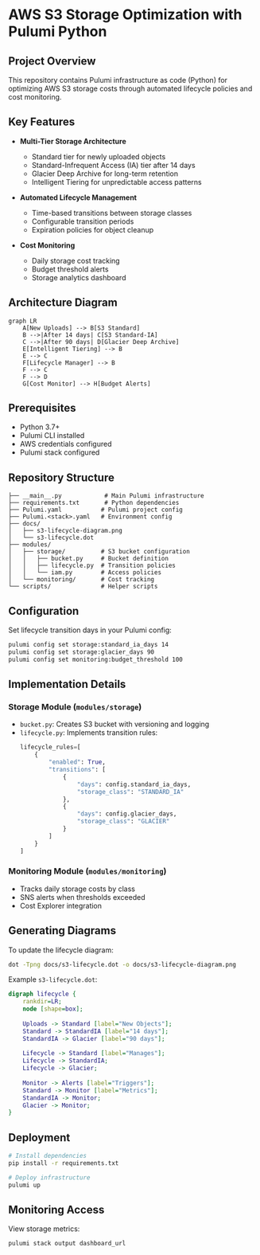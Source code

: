 # AWS S3 Storage Optimization with Pulumi Python

## Project Overview

This repository contains Pulumi infrastructure as code (Python) for optimizing AWS S3 storage costs through automated lifecycle policies and cost monitoring.

## Key Features

- **Multi-Tier Storage Architecture**
  - Standard tier for newly uploaded objects
  - Standard-Infrequent Access (IA) tier after 14 days
  - Glacier Deep Archive for long-term retention
  - Intelligent Tiering for unpredictable access patterns

- **Automated Lifecycle Management**
  - Time-based transitions between storage classes
  - Configurable transition periods
  - Expiration policies for object cleanup

- **Cost Monitoring**
  - Daily storage cost tracking
  - Budget threshold alerts
  - Storage analytics dashboard

## Architecture Diagram

```mermaid
graph LR
    A[New Uploads] --> B[S3 Standard]
    B -->|After 14 days| C[S3 Standard-IA]
    C -->|After 90 days| D[Glacier Deep Archive]
    E[Intelligent Tiering] --> B
    E --> C
    F[Lifecycle Manager] --> B
    F --> C
    F --> D
    G[Cost Monitor] --> H[Budget Alerts]
```

## Prerequisites

- Python 3.7+
- Pulumi CLI installed
- AWS credentials configured
- Pulumi stack configured

## Repository Structure

```
├── __main__.py            # Main Pulumi infrastructure
├── requirements.txt       # Python dependencies
├── Pulumi.yaml           # Pulumi project config
├── Pulumi.<stack>.yaml   # Environment config
├── docs/
│   ├── s3-lifecycle-diagram.png  
│   └── s3-lifecycle.dot          
├── modules/
│   ├── storage/          # S3 bucket configuration
│   │   ├── bucket.py     # Bucket definition
│   │   ├── lifecycle.py  # Transition policies
│   │   └── iam.py        # Access policies
│   └── monitoring/       # Cost tracking
└── scripts/              # Helper scripts
```

## Configuration

Set lifecycle transition days in your Pulumi config:

```bash
pulumi config set storage:standard_ia_days 14
pulumi config set storage:glacier_days 90
pulumi config set monitoring:budget_threshold 100
```

## Implementation Details

### Storage Module (`modules/storage`)
- `bucket.py`: Creates S3 bucket with versioning and logging
- `lifecycle.py`: Implements transition rules:
  ```python
  lifecycle_rules=[
      {
          "enabled": True,
          "transitions": [
              {
                  "days": config.standard_ia_days,
                  "storage_class": "STANDARD_IA"
              },
              {
                  "days": config.glacier_days,
                  "storage_class": "GLACIER"
              }
          ]
      }
  ]
  ```

### Monitoring Module (`modules/monitoring`)
- Tracks daily storage costs by class
- SNS alerts when thresholds exceeded
- Cost Explorer integration

## Generating Diagrams

To update the lifecycle diagram:

```bash
dot -Tpng docs/s3-lifecycle.dot -o docs/s3-lifecycle-diagram.png
```

Example `s3-lifecycle.dot`:
```dot
digraph lifecycle {
    rankdir=LR;
    node [shape=box];
    
    Uploads -> Standard [label="New Objects"];
    Standard -> StandardIA [label="14 days"];
    StandardIA -> Glacier [label="90 days"];
    
    Lifecycle -> Standard [label="Manages"];
    Lifecycle -> StandardIA;
    Lifecycle -> Glacier;
    
    Monitor -> Alerts [label="Triggers"];
    Standard -> Monitor [label="Metrics"];
    StandardIA -> Monitor;
    Glacier -> Monitor;
}
```

## Deployment

```bash
# Install dependencies
pip install -r requirements.txt

# Deploy infrastructure
pulumi up
```

## Monitoring Access

View storage metrics:
```bash
pulumi stack output dashboard_url
```